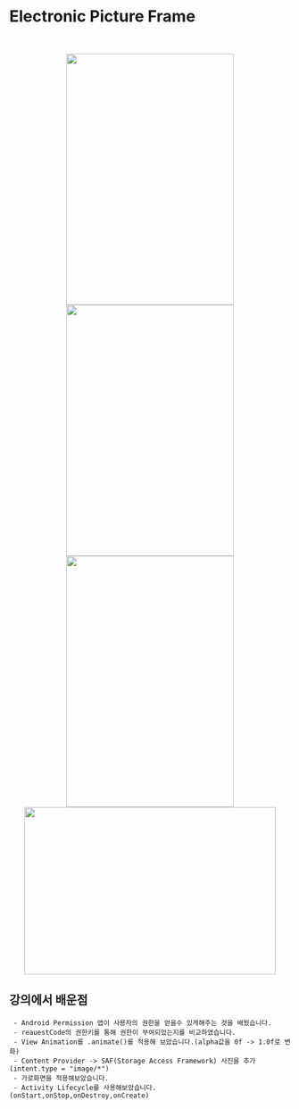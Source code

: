 # Electronic Picture Frame

<br />
<p align="center">
  <img width="300" height="450" src="https://user-images.githubusercontent.com/89181586/169692563-3a926fc0-4c11-4674-a846-beaff4c46ca3.png">
  <img width="300" height="450" src="https://user-images.githubusercontent.com/89181586/169692594-9753f096-dd29-4748-84a8-f331356f5a21.png"><br/>
  <img width="300" height="450" src="https://user-images.githubusercontent.com/89181586/169692641-d75f4394-3b6a-4e0a-b258-73739a237338.png">
  <img width="450" height="300" src="https://user-images.githubusercontent.com/89181586/169692695-a8d2016c-c093-452a-8621-a41757e7459a.png">
</p>

## 강의에서 배운점
```
 - Android Permission 앱이 사용자의 권한을 얻을수 있게해주는 것을 배웠습니다.
 - reauestCode의 권한키를 통해 권한이 부여되었는지를 비교하였습니다.
 - View Animation를 .animate()를 적용해 보았습니다.(alpha값을 0f -> 1.0f로 변화)
 - Content Provider -> SAF(Storage Access Framework) 사진을 추가(intent.type = "image/*")
 - 가로화면을 적용해보았습니다.
 - Activity Lifecycle를 사용해보았습니다.(onStart,onStop,onDestroy,onCreate)
```
